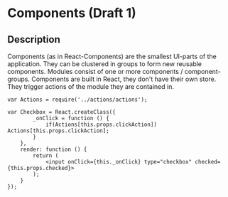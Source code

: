 # Components (Draft 1)

## Description
Components (as in React-Components) are the smallest UI-parts of the application. They can be clustered in groups to form new reusable components. Modules consist of one or more components / component-groups. Components are built in React, they don't have their own store. They trigger actions of the module they are contained in.

```
var Actions = require('../actions/actions');

var Checkbox = React.createClass({
		_onClick = function () {
			if(Actions[this.props.clickAction]) Actions[this.props.clickAction];
		}
	},
	render: function () {
		return (
			<input onClick={this._onClick} type="checkbox" checked={this.props.checked}>
		);
	}
});
```